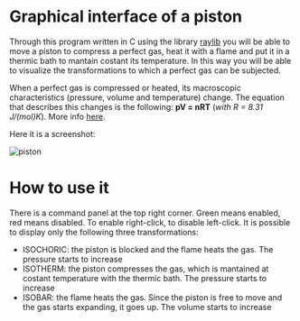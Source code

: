 # Graphical interface of a piston
Through this program written in C using the library [raylib](https://www.raylib.com/) you will be able to move a piston to compress a perfect gas, heat it with a flame and put it in a thermic bath to mantain costant its temperature.
In this way you will be able to visualize the transformations to which a perfect gas can be subjected.

When a perfect gas is compressed or heated, its macroscopic characteristics (pressure, volume and temperature) change. The equation that describes this changes is the following: **pV = nRT** (*with R = 8.31 J/(mol)K*). More info [here](https://en.wikipedia.org/wiki/Ideal_gas_law).

Here it is a screenshot:

![piston](https://github.com/EugenioBarbieriViale/piston/assets/82298389/46118c8e-6cd1-48aa-a1ae-50e45c7c03a5)
# How to use it
There is a command panel at the top right corner. Green means enabled, red means disabled. To enable right-click, to disable left-click. It is possible to display only the following three transformations:
- ISOCHORIC: the piston is blocked and the flame heats the gas. The pressure starts to increase
- ISOTHERM: the piston compresses the gas, which is mantained at costant temperature with the thermic bath. The pressure starts to increase
- ISOBAR: the flame heats the gas. Since the piston is free to move and the gas starts expanding, it goes up. The volume starts to increase
